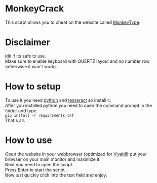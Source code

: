 # MonkeyCrack
This scirpt allows you to cheat on the website called [MonkeyType](https://monkeytype.com).
# Disclaimer
Idk if its safe to use. <br>
Make sure to enable keyboard with QUERTZ layout and no number row (otherwise it won't work).
# How to setup
To use it you need [python](python.org) and [tesseract](https://tesseract-ocr.github.io) so install it. <br>
After you installed python you need to open the command prompt in the folder and type: <br>
```pip install -r requirements.txt``` <br>
That's all.
# How to use
Open the website in your webbrowser (optimized for [Vivaldi](https://vivaldi.com)) put your browser on your main monitor and maximize it. <br>
Next you need to open the script. <br>
Press Enter to start the script. <br>
Now just quickly click into the text field and enjoy.
